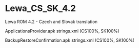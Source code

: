 Lewa_CS_SK_4.2
==============

Lewa ROM 4.2 - Czech and Slovak translation

ApplicationsProvider.apk
  strings.xml (CS100%, SK100%)

BackupRestoreConfirmation.apk
  strings.xml (CS100%, SK100%)

